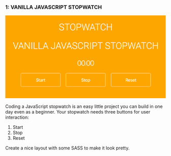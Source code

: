 ### 1: VANILLA JAVASCRIPT STOPWATCH

![Vanilla JavaScript stopwatch project](./image/Vanilla-JavaScript-stopwatch-project.png)

Coding a JavaScript stopwatch is an easy little project you can build in one day even as a beginner. Your stopwatch needs three buttons for user interaction:

1.  Start
2.  Stop
3.  Reset

Create a nice layout with some SASS to make it look pretty.
